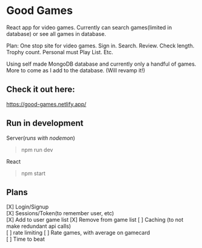 # Good Games

React app for video games. Currently can search games(limited in database) or see all games in database.

Plan: One stop site for video games. Sign in. Search. Review. Check length. Trophy count. Personal must Play List. Etc.

Using self made MongoDB database and currently only a handful of games. More to come as I add to the database. (Will revamp it!)

## Check it out here:

https://good-games.netlify.app/

## Run in development

Server(_runs with nodemon_)

> npm run dev

React

> npm start

## Plans

[X] Login/Signup  
[X] Sessions/Token(to remember user, etc)  
[X] Add to user game list 
[X] Remove from game list 
[ ] Caching (to not make redundant api calls)  
[ ] rate limiting 
[ ] Rate games, with average on gamecard  
[ ] Time to beat  
